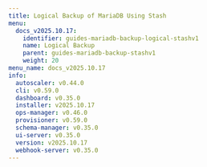 ```yaml
---
title: Logical Backup of MariaDB Using Stash
menu:
  docs_v2025.10.17:
    identifier: guides-mariadb-backup-logical-stashv1
    name: Logical Backup
    parent: guides-mariadb-backup-stashv1
    weight: 20
menu_name: docs_v2025.10.17
info:
  autoscaler: v0.44.0
  cli: v0.59.0
  dashboard: v0.35.0
  installer: v2025.10.17
  ops-manager: v0.46.0
  provisioner: v0.59.0
  schema-manager: v0.35.0
  ui-server: v0.35.0
  version: v2025.10.17
  webhook-server: v0.35.0
---
```


